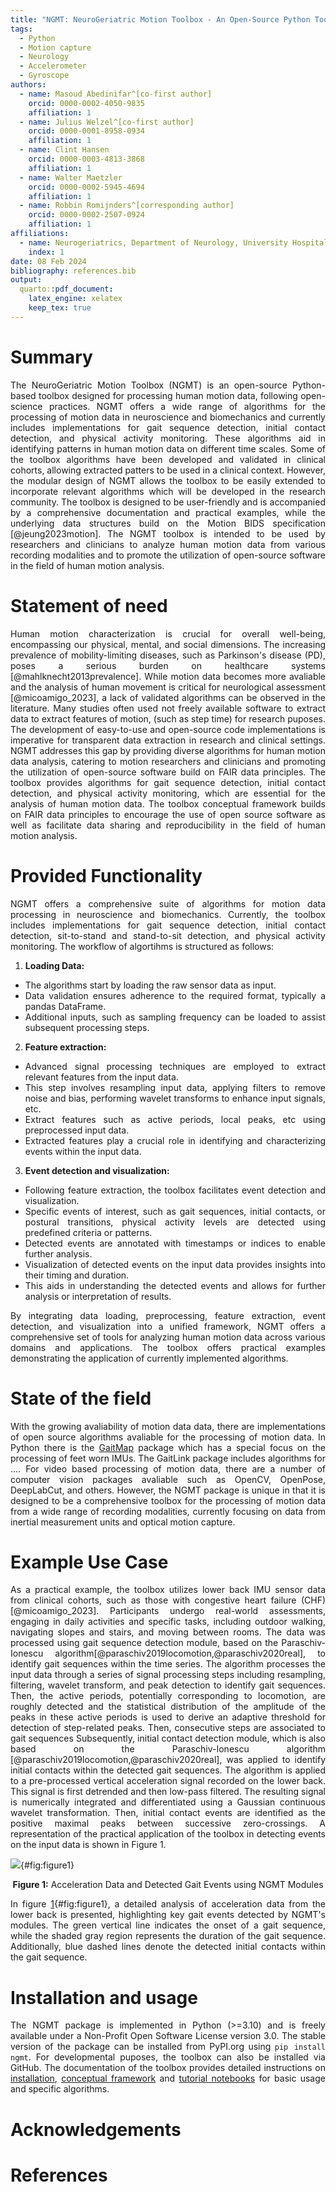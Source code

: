 ```yaml
---
title: "NGMT: NeuroGeriatric Motion Toolbox - An Open-Source Python Toolbox for Analyzing Neurological Motion Data from Various Recording Modalities"
tags:
  - Python
  - Motion capture
  - Neurology
  - Accelerometer
  - Gyroscope
authors:
  - name: Masoud Abedinifar^[co-first author]
    orcid: 0000-0002-4050-9835
    affiliation: 1
  - name: Julius Welzel^[co-first author]
    orcid: 0000-0001-8958-0934
    affiliation: 1
  - name: Clint Hansen
    orcid: 0000-0003-4813-3868
    affiliation: 1
  - name: Walter Maetzler
    orcid: 0000-0002-5945-4694
    affiliation: 1
  - name: Robbin Romijnders^[corresponding author]
    orcid: 0000-0002-2507-0924
    affiliation: 1
affiliations:
  - name: Neurogeriatrics, Department of Neurology, University Hospital Schleswig-Holstein (USKH), Kiel Germany
    index: 1
date: 08 Feb 2024
bibliography: references.bib
output:
  quarto::pdf_document:
    latex_engine: xelatex
    keep_tex: true
---
```




<div style="text-align: justify;">

# Summary
The NeuroGeriatric Motion Toolbox (NGMT) is an open-source Python-based toolbox designed for processing human motion data, following open-science practices. NGMT offers a wide range of algorithms for the processing of motion data in neuroscience and biomechanics and currently includes implementations for gait sequence detection, initial contact detection, and physical activity monitoring. These algorithms aid in identifying patterns in human motion data on different time scales. Some of the toolbox algorithms have been developed and validated in clinical cohorts, allowing extracted patters to be used in a clinical context. However, the modular design of NGMT allows the toolbox to be easily extended to incorporate relevant algorithms which will be developed in the research community. The toolbox is designed to be user-friendly and is accompanied by a comprehensive documentation and practical examples, while the underlying data structures build on the Motion BIDS specification [@jeung2023motion]. The NGMT toolbox is intended to be used by researchers and clinicians to analyze human motion data from various recording modalities and to promote the utilization of open-source software in the field of human motion analysis.

# Statement of need
Human motion characterization is crucial for overall well-being, encompassing our physical, mental, and social dimensions. The increasing prevalence of mobility-limiting diseases, such as Parkinson's disease (PD), poses a serious burden on healthcare systems [@mahlknecht2013prevalence]. While motion data becomes more avaliable and the analysis of human movement is critical for neurological assessment [@micoamigo_2023], a lack of validated algorithms can be observed in the literature. Many studies often used not freely available software to extract data to extract features of motion, (such as step time) for research puposes. The development of easy-to-use and open-source code implementations is imperative for transparent data extraction in research and clinical settings. NGMT addresses this gap by providing diverse algorithms for human motion data analysis, catering to motion researchers and clinicians and promoting the utilization of open-source software build on FAIR data principles. The toolbox provides algorithms for gait sequence detection, initial contact detection, and physical activity monitoring, which are essential for the analysis of human motion data. The toolbox conceptual framework builds on FAIR data principles to encourage the use of open source software as well as facilitate data sharing and reproducibility in the field of human motion analysis.

# Provided Functionality
NGMT offers a comprehensive suite of algorithms for motion data processing in neuroscience and biomechanics. Currently, the toolbox includes implementations for gait sequence detection, initial contact detection, sit-to-stand and stand-to-sit detection, and physical activity monitoring. The workflow of algortihms is structured as follows:

1. **Loading Data:**
  - The algorithms start by loading the raw sensor data as input.
  - Data validation ensures adherence to the required format, typically a pandas DataFrame.
  - Additional inputs, such as sampling frequency can be loaded to assist subsequent processing steps.

2. **Feature extraction:** 
  - Advanced signal processing techniques are employed to extract relevant features from the input data.
  - This step involves resampling input data, applying filters to remove noise and bias, performing wavelet transforms to enhance input signals, etc.
  - Extract features such as active periods, local peaks, etc using preprocessed input data.
  - Extracted features play a crucial role in identifying and characterizing events within the input data.

3. **Event detection and visualization:** 
  - Following feature extraction, the toolbox facilitates event detection and visualization.
  - Specific events of interest, such as gait sequences, initial contacts, or postural transitions, physical activity levels are detected using predefined criteria or patterns.
  - Detected events are annotated with timestamps or indices to enable further analysis.
  - Visualization of detected events on the input data provides insights into their timing and duration.
  - This aids in understanding the detected events and allows for further analysis or interpretation of results.

By integrating data loading, preprocessing, feature extraction, event detection, and visualization into a unified framework, NGMT offers a comprehensive set of tools for analyzing human motion data across various domains and applications. The toolbox offers practical examples demonstrating the application of currently implemented algorithms.

# State of the field
With the growing avaliability of motion data data, there are implementations of open source algorithms avaliable for the processing of motion data. In Python there is the [GaitMap](https://gaitmap.readthedocs.io/en/latest/index.html) package which has a special focus on the processing of feet worn IMUs. The GaitLink package includes algorithms for ....
For video based processing of motion data, there are a number of computer vision packages avaliable such as OpenCV, OpenPose, DeepLabCut, and others. However, the NGMT package is unique in that it is designed to be a comprehensive toolbox for the processing of motion data from a wide range of recording modalities, currently focusing on data from inertial measurement units and optical motion capture.

# Example Use Case
As a practical example, the toolbox utilizes lower back IMU sensor data from clinical cohorts, such as those with congestive heart failure (CHF) [@micoamigo_2023]. Participants undergo real-world assessments, engaging in daily activities and specific tasks, including outdoor walking, navigating slopes and stairs, and moving between rooms. The data was processed using gait sequence detection module, based on the Paraschiv-Ionescu algorithm[@paraschiv2019locomotion,@paraschiv2020real], to identify gait sequences within the time series. The algorithm processes the input data through a series of signal processing steps including resampling, filtering, wavelet transform, and peak detection to identify gait sequences. Then, the active periods, potentially corresponding to locomotion, are roughly detected and the statistical distribution of the amplitude of the peaks in these active periods is used to derive an adaptive threshold for detection of step-related peaks. Then, consecutive steps are associated to gait sequences Subsequently, initial contact detection module, which is also based on the Paraschiv-Ionescu algorithm [@paraschiv2019locomotion,@paraschiv2020real], was applied to identify initial contacts within the detected gait sequences. The algorithm is applied to a pre-processed vertical acceleration signal recorded on the lower back.
This signal is first detrended and then low-pass filtered. The resulting signal is numerically integrated and differentiated using a Gaussian continuous wavelet transformation. Then, initial contact events are identified as the positive maximal peaks between successive zero-crossings. A representation of the practical application of the toolbox in detecting events on the input data is shown in Figure 1.

![](figure_1.png){#fig:figure1}
<div style="text-align:center;">
<b>Figure 1:</b> Acceleration Data and Detected Gait Events using NGMT Modules
</div>

In figure [1](figure_1.png){#fig:figure1}, a detailed analysis of acceleration data from the lower back is presented, highlighting key gait events detected by NGMT's modules. The green vertical line indicates the onset of a gait sequence, while the shaded gray region represents the duration of the gait sequence. Additionally, blue dashed lines denote the detected initial contacts within the gait sequence.

# Installation and usage
The NGMT package is implemented in Python (>=3.10) and is freely available under a Non-Profit Open Software License version 3.0. The stable version of the package can be installed from PyPI.org using `pip install ngmt`. For developmental puposes, the toolbox can also be installed via GitHub. The documentation of the toolbox provides detailed instructions on [installation](https://neurogeriatricskiel.github.io/NGMT/#installation), [conceptual framework](https://neurogeriatricskiel.github.io/NGMT/#data-classes-conceptual-framework) and [tutorial notebooks](https://neurogeriatricskiel.github.io/NGMT/examples/) for basic usage and specific algorithms.

# Acknowledgements

# References